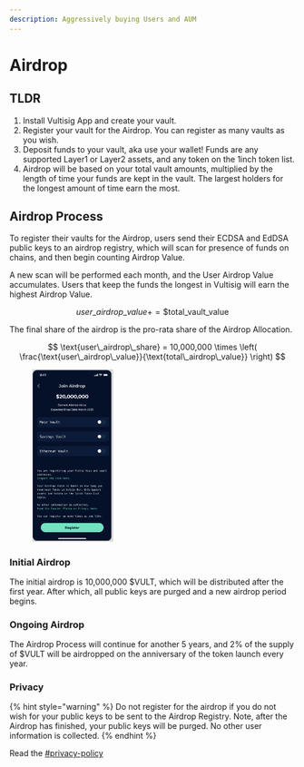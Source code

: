 ```yaml
---
description: Aggressively buying Users and AUM
---
```


# Airdrop

## TLDR

1. Install Vultisig App and create your vault.
2. Register your vault for the Airdrop. You can register as many vaults as you wish.
3. Deposit funds to your vault, aka use your wallet! Funds are any supported Layer1 or Layer2 assets, and any token on the 1inch token list.
4. Airdrop will be based on your total vault amounts, multiplied by the length of time your funds are kept in the vault. The largest holders for the longest amount of time earn the most.

## Airdrop Process

To register their vaults for the Airdrop, users send their ECDSA and EdDSA public keys to an airdrop registry, which will scan for presence of funds on chains, and then begin counting Airdrop Value.

A new scan will be performed each month, and the User Airdrop Value accumulates. Users that keep the funds the longest in Vultisig will earn the highest Airdrop Value.

$$
user\_airdrop\_value += \$\text{total\_vault\_value}
$$

The final share of the airdrop is the pro-rata share of the Airdrop Allocation.

$$
\text{user\_airdrop\_share} = 10,000,000 \times \left( \frac{\text{user\_airdrop\_value}}{\text{total\_airdrop\_value}} \right)
$$

<figure><img src="../.gitbook/assets/Airdrop.png" alt="" width="143"><figcaption></figcaption></figure>

### Initial Airdrop

The initial airdrop is 10,000,000 $VULT, which will be distributed after the first year. After which, all public keys are purged and a new airdrop period begins.

### Ongoing Airdrop

The Airdrop Process will continue for another 5 years, and 2% of the supply of $VULT will be airdropped on the anniversary of the token launch every year.

### Privacy

{% hint style="warning" %}
Do not register for the airdrop if you do not wish for your public keys to be sent to the Airdrop Registry. Note, after the Airdrop has finished, your public keys will be purged. No other user information is collected.
{% endhint %}

Read the [#privacy-policy](../other/privacy.md#privacy-policy "mention")
